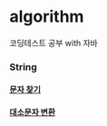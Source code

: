 # algorithm
코딩테스트 공부 with 자바

### String
#### [문자 찾기](https://github.com/OhHaneol/algorithm/blob/main/String/%EB%AC%B8%EC%9E%90%20%EC%B0%BE%EA%B8%B0)
#### [대소문자 변환](https://github.com/OhHaneol/algorithm/blob/main/String/%EB%8C%80%EC%86%8C%EB%AC%B8%EC%9E%90%20%EB%B3%80%ED%99%98)


#### []()
